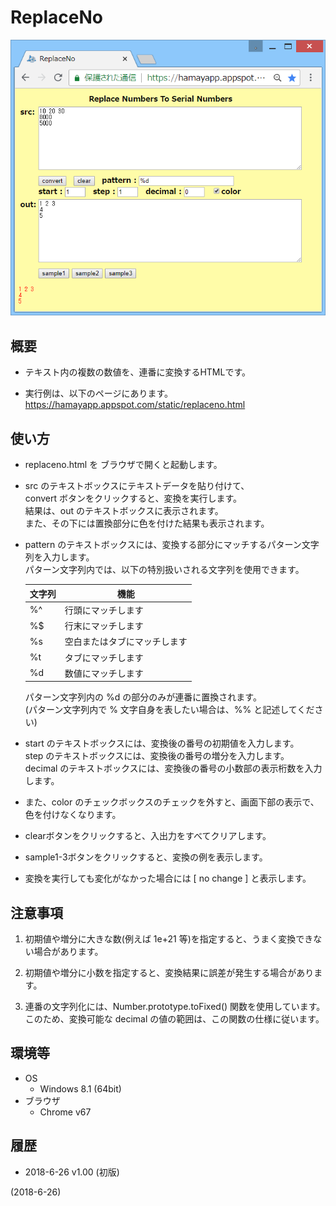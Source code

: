 # ReplaceNo

![image](image.png)

## 概要
- テキスト内の複数の数値を、連番に変換するHTMLです。

- 実行例は、以下のページにあります。  
  https://hamayapp.appspot.com/static/replaceno.html


## 使い方
- replaceno.html を ブラウザで開くと起動します。

- src のテキストボックスにテキストデータを貼り付けて、  
  convert ボタンをクリックすると、変換を実行します。  
  結果は、out のテキストボックスに表示されます。  
  また、その下には置換部分に色を付けた結果も表示されます。

- pattern のテキストボックスには、変換する部分にマッチするパターン文字列を入力します。  
  パターン文字列内では、以下の特別扱いされる文字列を使用できます。
  
  |<div align="center">文字列</div>|<div align="center">機能</div>|
  |---|---|
  |%^ |行頭にマッチします          |
  |%$ |行末にマッチします          |
  |%s |空白またはタブにマッチします|
  |%t |タブにマッチします          |
  |%d |数値にマッチします          |
  
  パターン文字列内の %d の部分のみが連番に置換されます。  
  (パターン文字列内で % 文字自身を表したい場合は、%% と記述してください)

- start のテキストボックスには、変換後の番号の初期値を入力します。  
  step のテキストボックスには、変換後の番号の増分を入力します。  
  decimal のテキストボックスには、変換後の番号の小数部の表示桁数を入力します。

- また、color のチェックボックスのチェックを外すと、画面下部の表示で、色を付けなくなります。

- clearボタンをクリックすると、入出力をすべてクリアします。

- sample1-3ボタンをクリックすると、変換の例を表示します。

- 変換を実行しても変化がなかった場合には [ no change ] と表示します。


## 注意事項
1. 初期値や増分に大きな数(例えば 1e+21 等)を指定すると、うまく変換できない場合があります。

2. 初期値や増分に小数を指定すると、変換結果に誤差が発生する場合があります。

3. 連番の文字列化には、Number.prototype.toFixed() 関数を使用しています。  
   このため、変換可能な decimal の値の範囲は、この関数の仕様に従います。


## 環境等
- OS
  - Windows 8.1 (64bit)
- ブラウザ
  - Chrome v67

## 履歴
- 2018-6-26  v1.00 (初版)


(2018-6-26)
